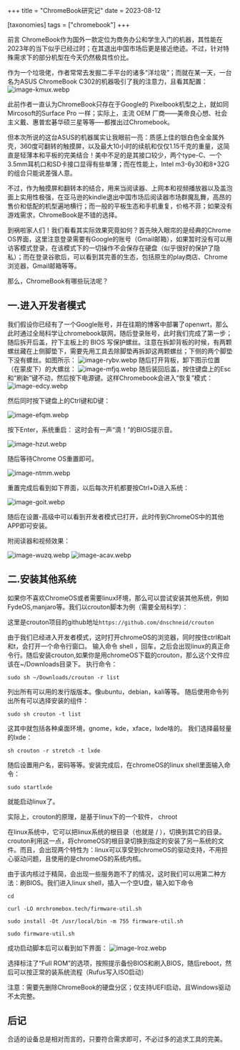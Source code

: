 +++
title = "ChromeBook研究记"
date = 2023-08-12

[taxonomies]
tags = ["chromebook"]
+++




前言 ChromeBook作为国外一款定位为商务办公和学生入门的机器，其性能在2023年的当下似乎已经过时；在其退出中国市场后更是接近绝迹。不过，针对特殊需求下的部分机型在今天仍然极具性价比。
<!-- more -->
作为一个垃圾佬，作者常常去发掘二手平台的诸多“洋垃圾”；而就在某一天，一台名为ASUS ChromeBook C302的机器吸引了我的注意力，且看其配置：
![image-kmux.webp](https://pic.dich.ink/1/2024/03/06/65e8667181a0f.webp)

此前作者一直认为ChromeBook只存在于Google的 Pixelbook机型之上，就如同Mircosoft的Surface Pro 一样；实际上，主流 OEM 厂商——美帝良心想、社会主义戴、惠普宏碁华硕三星等等—-都推出过Chromebook。

但本次所说的这台ASUS的机器属实让我眼前一亮：质感上佳的银白色全金属外壳，360度可翻转的触摸屏，以及最大10小时的续航和仅仅1.15千克的重量，这简直是轻薄本和平板的完美结合！美中不足的是其接口较少，两个type-C、一个3.5mm耳机口和SD卡接口显得有些单薄；而在性能上，Intel m3-6y30和8+32G的组合只能说差强人意。

不过，作为触摸屏和翻转本的结合，用来当阅读器、上网本和视频播放器以及盖泡面上实用性极强，在亚马逊的kindle退出中国市场后阅读器市场群魔乱舞，高昂的售价和低配的机型遍地横行；而一般的平板生态和手机重复，价格不菲；如果没有游戏需求，ChromeBook是不错的选择。

到祸啦家人们！我们看看其实际效果究竟如何？首先映入眼帘的是经典的Chrome OS界面，这里注意登录需要有Google的账号（Gmail邮箱），如果暂时没有可以用访客模式登录，在该模式下的一切操作不会保存在硬盘（似乎很好的保护了隐私）；而在登录谷歌后，可以看到其完善的生态，包括原生的play商店、Chrome浏览器，Gmail邮箱等等。

那么，ChromeBook有哪些玩法呢？

## 一.进入开发者模式

我们假设你已经有了一个Google账号，并在往期的博客中部署了openwrt，那么此时通过全局科学让chromebook联网，随后登录账号，此时我们完成了第一步；随后拆开后盖，拧下主板上的 BIOS 写保护螺丝。注意在拆卸背板的时候，有两颗螺丝藏在上侧脚垫下，需要先用工具去除脚垫再拆卸这两颗螺丝；下侧的两个脚垫下没有螺丝。如图所示：
![image-rybv.webp](https://pic.dich.ink/1/2024/03/06/65e86662ed8c9.webp)
随后打开背板，卸下图示位置（在蒙皮下）的大螺丝：
![image-mfjq.webp](https://pic.dich.ink/1/2024/03/06/65e866496a43d.webp)
随后装回后盖，按住键盘上的Esc和“刷新”键不动，然后按下电源键。这样Chromebook会进入“恢复”模式：
![image-edcy.webp](https://pic.dich.ink/1/2024/03/06/65e8668011f98.webp)

然后同时按下键盘上的Ctrl键和D键：

![image-efqm.webp](https://pic.dich.ink/1/2024/03/06/65e8667e34bdd.webp)

按下Enter，系统重启：
这时会有一声“滴！”的BIOS提示音。

![image-hzut.webp](https://pic.dich.ink/1/2024/03/06/65e866753ff2d.webp)

随后等待Chrome OS重置即可。

![image-ntmm.webp](https://pic.dich.ink/1/2024/03/06/65e8666e00a56.webp)

重置完成后看到如下界面，以后每次开机都要按Ctrl+D进入系统：

![image-goit.webp](https://pic.dich.ink/1/2024/03/06/65e866790a8f6.webp)

随后在设置-高级中可以看到开发者模式已打开，此时传到ChromeOS中的其他APP即可安装。

附阅读器和视频效果：

![image-wuzq.webp](https://pic.dich.ink/1/2024/03/06/65e866580fe13.webp)
![image-acav.webp](https://pic.dich.ink/1/2024/03/06/65e86680d5edf.webp)

## 二.安装其他系统

如果你不喜欢ChromeOS或者需要linux环境，那么可以尝试安装其他系统，例如FydeOS,manjaro等。我们以crouton脚本为例（需要全局科学）：

这里是crouton项目的github地址``https://github.com/dnschneid/crouton``

由于我们已经进入开发者模式，这时打开chromeOS的浏览器，同时按住ctrl和alt和t，会打开一个命令行窗口。 输入命令 shell ，回车，之后会出现linux的真正命令行。随后安装crouton,如果你是用chromeOS下载的crouton，那么这个文件应该在~/Downloads目录下。 执行命令：

``sudo sh ~/Downloads/crouton -r list``

列出所有可以用的发行版版本。像ubuntu，debian，kali等等。 随后使用命令列出所有可以选择安装的组件：

``sudo sh crouton -t list``

这其中就包括各种桌面环境，gnome，kde，xface，lxde啥的。 我们选择最轻量的lxde：

``sh crouton -r stretch -t lxde``

随后设置用户名，密码等等。安装完成后，在chromeOS的linux shell里面输入命令：

``sudo startlxde``

就能启动linux了。

实际上，crouton的原理，是基于linux下的一个软件， chroot

在linux系统中，它可以把linux系统的根目录（也就是 / ），切换到其它的目录。 crouton利用这一点，将chromeOS的根目录切换到指定的安装了另一系统的文件。而且，会出现两个特性为：linux可以享受到chromeOS的驱动支持，不用担心驱动问题，且使用的是chromeOS的系统内核。

由于该内核过于精简，会出现一些服务跑不了的情况，这时我们可以用第二种方法：刷BIOS。我们进入linux shell，插入一个空U盘，输入如下命令

```
cd

curl -LO mrchromebox.tech/firmware-util.sh

sudo install -Dt /usr/local/bin -m 755 firmware-util.sh

sudo firmware-util.sh
```
成功启动脚本后可以看到如下界面：
![image-lroz.webp](https://pic.dich.ink/1/2024/03/06/65e8666f76c3e.webp)

选择标注了“Full ROM”的选项，按照提示备份BIOS和刷入BIOS，随后reboot，然后可以按正常的装系统流程（Rufus写入ISO启动）

注意：需要先删除ChromeBook的硬盘分区；仅支持UEFI启动，且Windows驱动不太完整。

## 后记

合适的设备总是相对而言的，只要符合需求即可，不必过多的追求工具的完美。